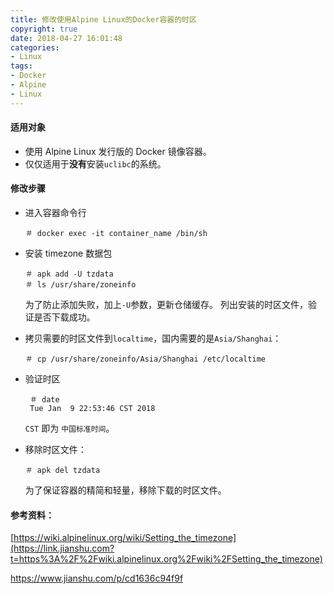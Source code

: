 ```yaml
---
title: 修改使用Alpine Linux的Docker容器的时区
copyright: true
date: 2018-04-27 16:01:48
categories:
- Linux
tags:
- Docker
- Alpine
- Linux
---
```


#### 适用对象

- 使用 Alpine Linux 发行版的 Docker 镜像容器。
- 仅仅适用于**没有**安装`uclibc`的系统。
<!--more-->
#### 修改步骤

- 进入容器命令行

  ```
  ＃ docker exec -it container_name /bin/sh
  ```

- 安装 timezone 数据包

  ```
  ＃ apk add -U tzdata
  ＃ ls /usr/share/zoneinfo
  ```

  为了防止添加失败，加上`-U`参数，更新仓储缓存。
  列出安装的时区文件，验证是否下载成功。

- 拷贝需要的时区文件到`localtime`，国内需要的是`Asia/Shanghai`：

  ```
  ＃ cp /usr/share/zoneinfo/Asia/Shanghai /etc/localtime
  ```

- 验证时区

  ```
   ＃ date
   Tue Jan  9 22:53:46 CST 2018
  ```

  `CST` 即为 `中国标准时间`。

- 移除时区文件：

  ```
  ＃ apk del tzdata
  ```

  为了保证容器的精简和轻量，移除下载的时区文件。

#### 参考资料：

[https://wiki.alpinelinux.org/wiki/Setting_the_timezone](https://link.jianshu.com?t=https%3A%2F%2Fwiki.alpinelinux.org%2Fwiki%2FSetting_the_timezone)

https://www.jianshu.com/p/cd1636c94f9f
